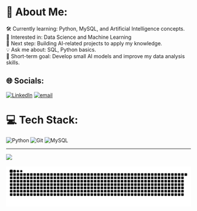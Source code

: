# 💫 About Me:
🛠 Currently learning: Python, MySQL, and Artificial Intelligence concepts.<br>🌱 Interested in: Data Science and Machine Learning<br>🎯 Next step: Building AI-related projects to apply my knowledge.<br>💡 Ask me about: SQL, Python basics.<br>🚀 Short-term goal: Develop small AI models and improve my data analysis skills.


## 🌐 Socials:
[![LinkedIn](https://img.shields.io/badge/LinkedIn-%230077B5.svg?logo=linkedin&logoColor=white)](https://www.linkedin.com/in/sa%C3%BAl-guti%C3%A9rrez-ruiz-88b8042b2/) [![email](https://img.shields.io/badge/Email-D14836?logo=gmail&logoColor=white)](mailto:saul1912006@gmail.com) 

# 💻 Tech Stack:
![Python](https://img.shields.io/badge/python-3670A0?style=for-the-badge&logo=python&logoColor=ffdd54)  ![Git](https://img.shields.io/badge/git-%23F05033.svg?style=for-the-badge&logo=git&logoColor=white) ![MySQL](https://img.shields.io/badge/mysql-4479A1.svg?style=for-the-badge&logo=mysql&logoColor=white)


---
[![](https://visitcount.itsvg.in/api?id=Soorux&icon=0&color=0)](https://visitcount.itsvg.in)


<picture>
  <source media="(prefers-color-scheme: dark)" srcset="https://raw.githubusercontent.com/Soorux/Soorux/output/github-snake-dark.svg" />
  <source media="(prefers-color-scheme: light)" srcset="https://raw.githubusercontent.com/Soorux/Soorux/output/github-snake.svg" />
  <img alt="github-snake" src="https://raw.githubusercontent.com/Soorux/Soorux/output/github-snake.svg" />
</picture>

